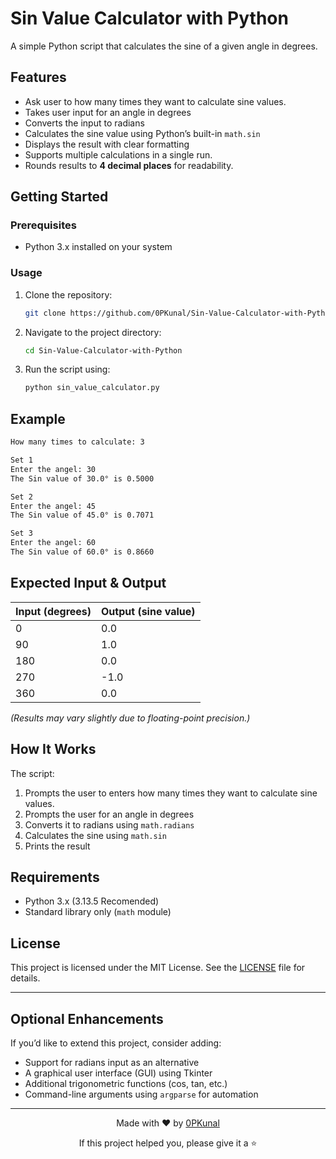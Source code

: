 # Sin Value Calculator with Python

A simple Python script that calculates the sine of a given angle in degrees.

##  Features

- Ask user to how many times they want to calculate sine values.
- Takes user input for an angle in degrees
- Converts the input to radians
- Calculates the sine value using Python’s built-in `math.sin`
- Displays the result with clear formatting
- Supports multiple calculations in a single run.
- Rounds results to **4 decimal places** for readability.

##  Getting Started

### Prerequisites

- Python 3.x installed on your system

### Usage

1. Clone the repository:
   ```bash
   git clone https://github.com/0PKunal/Sin-Value-Calculator-with-Python.git


2. Navigate to the project directory:

   ```bash
   cd Sin-Value-Calculator-with-Python
   ```

3. Run the script using:

   ```bash
   python sin_value_calculator.py
   ```


## Example

```bash
How many times to calculate: 3

Set 1
Enter the angel: 30
The Sin value of 30.0° is 0.5000

Set 2
Enter the angel: 45
The Sin value of 45.0° is 0.7071

Set 3
Enter the angel: 60
The Sin value of 60.0° is 0.8660
```

## Expected Input & Output

| Input (degrees) | Output (sine value) |
| --------------- | ------------------- |
| 0               | 0.0                 |
| 90              | 1.0                 |
| 180             | 0.0                 |
| 270             | -1.0                |
| 360             | 0.0                 |

*(Results may vary slightly due to floating-point precision.)*

## How It Works

The script:
1. Prompts the user to enters how many times they want to calculate sine values.
2. Prompts the user for an angle in degrees
3. Converts it to radians using `math.radians`
4. Calculates the sine using `math.sin`
5. Prints the result

## Requirements

* Python 3.x (3.13.5 Recomended)
* Standard library only (`math` module)

## License

This project is licensed under the MIT License. See the [LICENSE](LICENSE) file for details.

---

## Optional Enhancements

If you’d like to extend this project, consider adding:

* Support for radians input as an alternative
* A graphical user interface (GUI) using Tkinter
* Additional trigonometric functions (cos, tan, etc.)
* Command-line arguments using `argparse` for automation
---
<div align="center">
  <p>Made with ❤️ by <a href="https://github.com/0PKunal">0PKunal</a></p>
  <p>If this project helped you, please give it a ⭐️</p>
</div>
